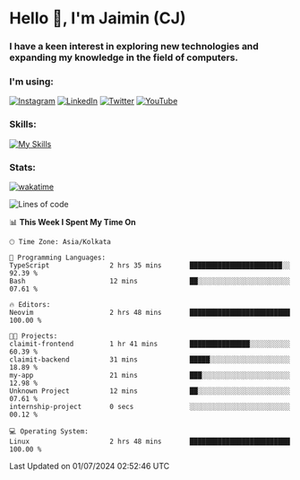<h1>Hello 👋, I'm Jaimin (CJ)</h1>
<h3>I have a keen interest in exploring new technologies and expanding my knowledge in the field of computers.</h3>

<h3 align="left"> I'm using: </h3>

[![Instagram](https://img.shields.io/badge/Instagram-%23E4405F.svg?style=for-the-badge&logo=Instagram&logoColor=white)](https://instagram.com/jaimin_chovatia) [![LinkedIn](https://img.shields.io/badge/linkedin-%230077B5.svg?style=for-the-badge&logo=linkedin&logoColor=white)](https://www.linkedin.com/in/jaimin-chovatia-691b8b29a) [![Twitter](https://img.shields.io/badge/Twitter-%231DA1F2.svg?style=for-the-badge&logo=Twitter&logoColor=white)](https://twitter.com/jaimin_chovatia) [![YouTube](https://img.shields.io/badge/YouTube-%23FF0000.svg?style=for-the-badge&logo=YouTube&logoColor=white)](https://youtube.com/@cjcreations5172) 

**<h3 align="left">Skills:</h3>**

[![My Skills](https://skillicons.dev/icons?i=ts,js,java,py,react,nextjs,nodejs,postgres,mongodb,git)](https://skillicons.dev)

<!---
 **<h3 align="left">🏆 Achievements:</h3>**
 [![An image of @jaimin25's Holopin badges, which is a link to view their full Holopin profile](https://holopin.me/jaimin25)](https://holopin.io/@jaimin25)
-->

**<h3 align="left">Stats:</h3>**

[![wakatime](https://wakatime.com/badge/user/b2a7cf30-099b-4a62-be11-c3b7dc700323.svg)](https://wakatime.com/@b2a7cf30-099b-4a62-be11-c3b7dc700323)

<!--START_SECTION:waka-->
![Lines of code](https://img.shields.io/badge/From%20Hello%20World%20I%27ve%20Written-927.7%20thousand%20lines%20of%20code-blue)

📊 **This Week I Spent My Time On** 

```text
🕑︎ Time Zone: Asia/Kolkata

💬 Programming Languages: 
TypeScript               2 hrs 35 mins       ███████████████████████░░   92.39 % 
Bash                     12 mins             ██░░░░░░░░░░░░░░░░░░░░░░░   07.61 % 

🔥 Editors: 
Neovim                   2 hrs 48 mins       █████████████████████████   100.00 % 

🐱‍💻 Projects: 
claimit-frontend         1 hr 41 mins        ███████████████░░░░░░░░░░   60.39 % 
claimit-backend          31 mins             █████░░░░░░░░░░░░░░░░░░░░   18.89 % 
my-app                   21 mins             ███░░░░░░░░░░░░░░░░░░░░░░   12.98 % 
Unknown Project          12 mins             ██░░░░░░░░░░░░░░░░░░░░░░░   07.61 % 
internship-project       0 secs              ░░░░░░░░░░░░░░░░░░░░░░░░░   00.12 % 

💻 Operating System: 
Linux                    2 hrs 48 mins       █████████████████████████   100.00 % 
```


 Last Updated on 01/07/2024 02:52:46 UTC
<!--END_SECTION:waka-->
